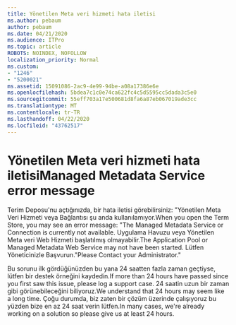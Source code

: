 ```yaml
---
title: Yönetilen Meta veri hizmeti hata iletisi
ms.author: pebaum
author: pebaum
ms.date: 04/21/2020
ms.audience: ITPro
ms.topic: article
ROBOTS: NOINDEX, NOFOLLOW
localization_priority: Normal
ms.custom:
- "1246"
- "5200021"
ms.assetid: 15091086-2ac9-4e99-94be-a08a17386e6e
ms.openlocfilehash: 5bdea7c1c0e74ca622fc4c5d5595cc5dada3c5e0
ms.sourcegitcommit: 55eff703a17e500681d8fa6a87eb067019ade3cc
ms.translationtype: MT
ms.contentlocale: tr-TR
ms.lasthandoff: 04/22/2020
ms.locfileid: "43762517"
---
```

# <a name="managed-metadata-service-error-message"></a><span data-ttu-id="4487e-102">Yönetilen Meta veri hizmeti hata iletisi</span><span class="sxs-lookup"><span data-stu-id="4487e-102">Managed Metadata Service error message</span></span>

<span data-ttu-id="4487e-103">Terim Deposu'nu açtığınızda, bir hata iletisi görebilirsiniz: "Yönetilen Meta Veri Hizmeti veya Bağlantısı şu anda kullanılamıyor.</span><span class="sxs-lookup"><span data-stu-id="4487e-103">When you open the Term Store, you may see an error message: "The Managed Metadata Service or Connection is currently not available.</span></span> <span data-ttu-id="4487e-104">Uygulama Havuzu veya Yönetilen Meta veri Web Hizmeti başlatılmış olmayabilir.</span><span class="sxs-lookup"><span data-stu-id="4487e-104">The Application Pool or Managed Metadata Web Service may not have been started.</span></span> <span data-ttu-id="4487e-105">Lütfen Yöneticinizle Başvurun."</span><span class="sxs-lookup"><span data-stu-id="4487e-105">Please Contact your Administrator."</span></span>
  
<span data-ttu-id="4487e-106">Bu sorunu ilk gördüğünüzden bu yana 24 saatten fazla zaman geçtiyse, lütfen bir destek örneğini kaydedin.</span><span class="sxs-lookup"><span data-stu-id="4487e-106">If more than 24 hours have passed since you first saw this issue, please log a support case.</span></span> <span data-ttu-id="4487e-107">24 saatin uzun bir zaman gibi görünebileceğini biliyoruz.</span><span class="sxs-lookup"><span data-stu-id="4487e-107">We understand that 24 hours may seem like a long time.</span></span> <span data-ttu-id="4487e-108">Çoğu durumda, biz zaten bir çözüm üzerinde çalışıyoruz bu yüzden bize en az 24 saat verin lütfen.</span><span class="sxs-lookup"><span data-stu-id="4487e-108">In many cases, we're already working on a solution so please give us at least 24 hours.</span></span>
  